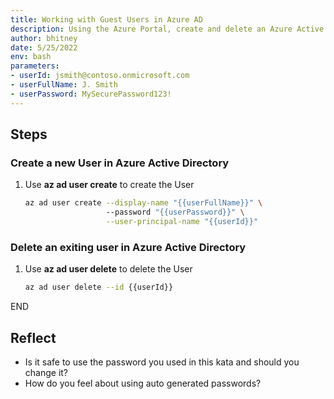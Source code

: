 ```yaml
---
title: Working with Guest Users in Azure AD
description: Using the Azure Portal, create and delete an Azure Active Directory Guest User
author: bhitney
date: 5/25/2022
env: bash
parameters:
- userId: jsmith@contoso.onmicrosoft.com
- userFullName: J. Smith
- userPassword: MySecurePassword123!
---
```


## Steps

### Create a new User in Azure Active Directory

1. Use **az ad user create** to create the User

   ```bash
   az ad user create --display-name "{{userFullName}}" \ 
                     --password "{{userPassword}}" \
                     --user-principal-name "{{userId}}"
   ```

### Delete an exiting user in Azure Active Directory

1. Use **az ad user delete** to delete the User

   ```bash
   az ad user delete --id {{userId}}
   ```

END

## Reflect

- Is it safe to use the password you used in this kata and should you change it?
- How do you feel about using auto generated passwords?
